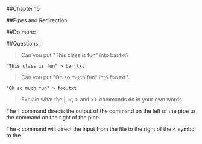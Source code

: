 ##Chapter 15

##Pipes and Redirection

##Do more:

##Questions:

> Can you put "This class is fun" into bar.txt?

`"This class is fun" > bar.txt`

> Can you put "Oh so much fun" into foo.txt?

`"Oh so much fun" > foo.txt`

> Explain what the |, <, > and >> commands do in your own words.

The `|` command directs the output of the command on the left of 
the pipe to the command on the right of the pipe.

The `<` command will direct the input from the file to the right
of the < symbol to the 
